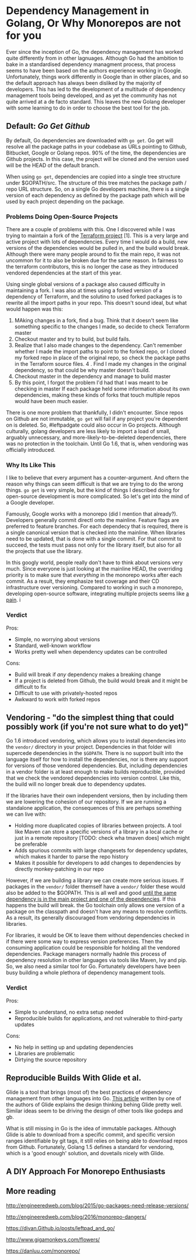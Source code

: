 # Dependency Management in Golang, Or Why Monorepos are not for you

Ever since the inception of Go, the dependency management has worked quite differently from in other lagnuages. Although Go had the ambition to bake in a standardised dependency managment process, that process seems to have been based on the authors experience working in Google. Unfortunately, things work differently in Google than in other places, and so the default approach has always been disliked by the majority of developers. This has led to the development of a multitude of dependency management tools being developed, and as yet the community has not quite arrived at a de facto standard. This leaves the new Golang developer with some learning to do in order to choose the best tool for the job.

## Default: *Go Get Github*

By default, Go dependencies are downloaded with `go get`. Go get will resolve all the package paths in your codebase as URLs pointing to Github, Bitbucket, Google or Golang repos. 90% of the time, the dependencies are Github projects. In this case, the project will be cloned and the version used will be the HEAD of the default branch. 

When using `go get`, dependencies are copied into a single tree structure under $GOPATH/src. The structure of this tree matches the package path / repo URL structure. So, on a single Go developers machine, there is a single version of each dependency as defined by the package path which will be used by each project depending on the package. 

### Problems Doing Open-Source Projects

There are a couple of problems with this. One I discovered while I was trying to maintain a fork of the [Terraform project](github.com/hashicorp/terraform) [1]. This is a very large and active project with lots of dependencies. Every time I would do a build, new versions of the dependencies would be pulled in, and the build would break. Although there were many people around to fix the main repo, it was not uncommon for it to also be broken due for the same reason. In fairness to the terraform contributors, this is no longer the case as they introduced vendored dependencies at the start of this year. 

Using single global versions of a package also caused difficulty in maintaining a fork. I was also at times using a forked version of a dependency of Terraform, and the solutino to used forked packages is to rewrite all the import paths in your repo. This doesn't sound ideal, but what would happen was this:
  1. MAking changes in a fork, find a bug. Think that it doesn't seem like something specific to the changes I made, so decide to check Terraform master
  2. Checkout master and try to build, but build fails. 
  3. Realize that I also made changes to the dependency. Can't remember whether I made the import paths to point to the forked repo, or I cloned my forked repo in place of the original repo, so check the package paths in the Terraform source files. 
  4 . Find I made my changes in the original dependency, so that could be why master doesn't build.
  5. Checkout master in the dependency and manage to build master
  6. By this point, I forgot the problem I'd had that I was meant to be checking in master
If each package held some information about its own dependencies, making these kinds of forks that touch multiple repos would have been much easier.

There is one more problem that thankfully, I didn't encounter. Since repos on Github are not immutable, `go get` will fail if any project you're dependent on is deleted. So, #leftpadgate could also occur in Go projects. Although culturally, golang developers are less likely to import a load of small, arguably unnecessary, and more-likely-to-be-deleted dependencies, there was no protection in the toolchain. Until Go 1.6, that is, when vendoring was officially introduced.

### Why Its Like This

I like to believe that every argument has a counter-argument. And oftern the reason why things can seem difficult is that we are trying to do the wrong things. `go get` is very simple, but the kind of things I described doing for open-source development is more complicated. So let's get into the mind of a Google developer.

Famously, Google works with a monorepo (did I mention that already?). Developers generally commit directl onto the mainline. Feature flags are preferred to feature branches. For each dependecy that is required, there is a single canonical version that is checked into the mainline. When libraries need to be updated, that is done with a single commit. For that commit to succeed, the tests must pass not only for the library itself, but also for all the projects that use the library.

In this googly world, people really don't have to think about versions very much. Since everyone is just looking at the mainline HEAD, the overriding priority is to make sure that *everything* in the monorepo works after each commit. As a result, they emphasize test coverage and their CD infrastructure over versioning. Compared to working in such a monorepo, developing open-source software, integrating multiple projects seems like [a pain](https://github.com/chrisvana/repobuild/wiki/Motivation). i

### Verdict

Pros:
+ Simple, no worrying about versions
+ Standard, well-known workflow
+ Works pretty well when dependency updates can be controlled

Cons:
- Build will break if *any* dependency makes a breaking change
- If a project is deleted from Github, the build would break and it might be difficult to fix
- Difficult to use with privately-hosted repos
- Awkward to work with forked repos

## Vendoring - "do the simplest thing that could possibly work (if you're not sure what to do yet)"

Go 1.6 introduced vendoring, which allows you to install dependencies into the `vendor/` directory in your project. Dependencies in that folder will supercede dependencies in the `$GOPATH`. There is no support built into the language itself for how to install the dependencies, nor is there any support for versions of those vendored dependencies. But, including dependencies in a vendor folder is at least enough to make builds reproducible, provided that we check the vendored dependencies into version control. Like this, the build will no longer break due to dependency updates.

If the libraries have their own independent versions, then by including them we are lowering the cohesion of our repository. If we are running a standalone application, the consequences of this are perhaps something we can live with:
 - Holding more duaplicated copies of libraries between projects. A tool like Maven can store a specific versions of a library in a local cache or just in a remote repository [TODO: check wha tmaven does] which might be preferable
 - Adds spurious commits with large changesets for dependency updates, which makes it harder to parse the repo history 
 - Makes it possible for developers to add changes to dependencies by directly monkey-patching in our repo

However, if we are building a library we can create more serious issues. If packages in the `vendor/` folder themself have a `vendor/` folder these would also be added to the $GOPATH. This is all well and good [until the same dependency is in the main project and one of the dependencies](https://github.com/mattfarina/golang-broken-vendor). If this happens the build will break. the Go toolchain only allows one version of a package on the classpath and doesn't have any means to resolve conflicts. As a result, its generally discouraged from vendoring dependencies in libraries. 

For libraries, it would be OK to leave them without dependencies checked in if there were some way to express version preferences. Then the consuming application could be responsible for holding all the vendored dependencies. Package managers normally hadnle this process of dependency resolution  in other languages via tools like Maven, Ivy and pip. So, we also need a similar tool for Go. Fortunately developers have been busy building a whole plethora of dependency management tools. 

### Verdict

Pros:
+ Simple to understand, no extra setup needed
+ Reproducible builds for applications, and not vulnerable to third-party updates

Cons:
- No help in setting up and updating dependencies
- Libraries are problematic
- Dirtying the source repository

## Reproducible Builds With Glide et al.

Glide is a tool that brings (most of) the best practices of dependency management from other languages into Go. [This article](https://medium.com/@sdboyer/so-you-want-to-write-a-package-manager-4ae9c17d9527#.vncgoe4yu) written by one of the authors of Glide explains the design thinking behing Glide pretty well. Similar ideas seem to be driving the design of other tools like godeps and gb. 

What is still missing in Go is the idea of immutable packages. Although Glide is able to download from a specific commit, and specific version ranges identifiable by git tags, it still relies on being able to download repos from Github. Fortunately, Golang 1.5 defines a standard for vendoring, which is a 'good enough' solution, and dovetails nicely with Glide.

## A DIY Approach For Monorepo Enthusiasts

## More reading

http://engineeredweb.com/blog/2015/go-packages-need-release-versions/

http://engineeredweb.com/blog/2016/monorepo-dangers/

https://divan.Github.io/posts/leftpad_and_go/

http://www.gigamonkeys.com/flowers/

https://danluu.com/monorepo/


